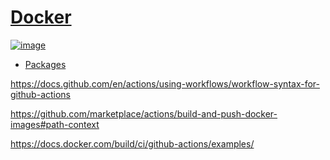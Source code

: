 # [Docker](https://github.com/seyoungsong/docker)

[![image](https://github.com/seyoungsong/docker/actions/workflows/image.yml/badge.svg)](https://github.com/seyoungsong/docker/actions/workflows/image.yml)

- [Packages](https://github.com/seyoungsong?tab=packages)

https://docs.github.com/en/actions/using-workflows/workflow-syntax-for-github-actions

https://github.com/marketplace/actions/build-and-push-docker-images#path-context

https://docs.docker.com/build/ci/github-actions/examples/
